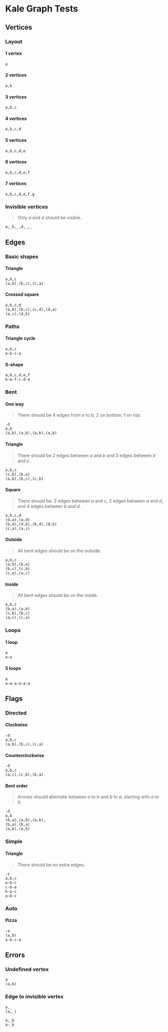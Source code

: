 # Kale Graph Tests

## Vertices

### Layout

#### 1 vertex

```kale
a
```

#### 2 vertices

```kale
a,b
```

#### 3 vertices

```kale
a,b,c
```

#### 4 vertices

```kale
a,b,c,d
```

#### 5 vertices

```kale
a,b,c,d,e
```

#### 6 vertices

```kale
a,b,c,d,e,f
```

#### 7 vertices

```kale
a,b,c,d,e,f,g
```

### Invisible vertices

> Only *a* and *d* should be visible.

```kale
a,_b,_,d,_,_
```

## Edges

### Basic shapes

#### Triangle

```kale
a,b,c
(a,b),(b,c),(c,a)
```

#### Crossed square

```kale
a,b,c,d
(a,b),(b,c),(c,d),(d,a)
(a,c),(d,b)
```

### Paths

#### Triangle cycle

```kale
a,b,c
a-b-c-a
```

#### S-shape

```kale
a,b,c,d,e,f
b-a-f-c-d-e
```

### Bent

#### One way

> There should be 4 edges from *a* to *b*; 2 on bottom, 1 on top.

```kale
-d
a,b
(a,b),(a,b),(a,b),(a,b)
```

#### Triangle

> There should be 2 edges between *a* and *b* and 3 edges between *b* and *c*.

```kale
a,b,c
(c,b),(b,a)
(a,b),(b,c),(c,b)
```

#### Square

> There should be:
> 2 edges between *a* and *c*,
> 2 edges between *a* and *d*,
> and 4 edges between *b* and *d*.

```kale
a,b,c,d
(d,a),(a,d)
(b,d),(d,b),(b,d),(d,b)
(c,a),(a,c)
```

#### Outside

> All bent edges should be on the outside.

```kale
a,b,c
(a,b),(b,a)
(b,c),(c,b)
(c,a),(a,c)
```

#### Inside

> All bent edges should be on the inside.

```kale
a,b,c
(b,a),(a,b)
(c,b),(b,c)
(a,c),(c,a)
```

### Loops

#### 1 loop

```kale
a
a-a
```

#### 5 loops

```kale
a
a-a-a-a-a-a
```

## Flags

### Directed

#### Clockwise

```kale
-d
a,b,c
(a,b),(b,c),(c,a)
```

#### Counterclockwise

```kale
-d
a,b,c
(a,c),(c,b),(b,a)
```

#### Bent order

> Arrows should alternate between *a* to *b* and *b* to *a*, starting with *a* to *b*.

```kale
-d
a,b
(b,a),(a,b),(a,b),
(b,a),(b,a)
(a,b),(a,b)
```

### Simple

#### Triangle

> There should be no extra edges.

```kale
-s
a,b,c
a-b-c
c-b-a
b-a-c
a-b-c
```

### Auto

#### Pizza

```kale
-a
(a,b)
a-b-c-a
```

## Errors

### Undefined vertex

```kale
a
(a,b)
```

### Edge to invisible vertex

```kale
a,_
(a,_)
```

```kale
a,_b
a-_b
```
